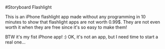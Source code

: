 #Storyboard Flashlight

This is an iPhone flashlight app made without any programming in 10 minutes to show that flashlight apps are not worth 0.99$. They are not even worth it when they are free since it's so easy to make them!

BTW it's my fist iPhone app! :)
OK, it's not an app, but I need time to start a real one...